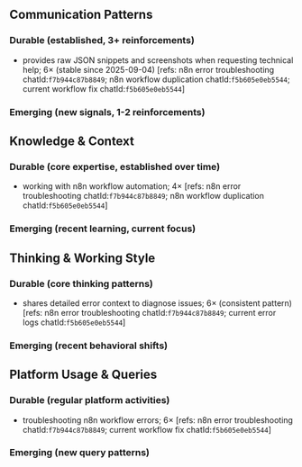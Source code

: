 ## Communication Patterns
### Durable (established, 3+ reinforcements)
- provides raw JSON snippets and screenshots when requesting technical help; 6× (stable since 2025-09-04) [refs: n8n error troubleshooting chatId:`f7b944c87b8849`; n8n workflow duplication chatId:`f5b605e0eb5544`; current workflow fix chatId:`f5b605e0eb5544`]

### Emerging (new signals, 1-2 reinforcements)

## Knowledge & Context
### Durable (core expertise, established over time)
- working with n8n workflow automation; 4× [refs: n8n error troubleshooting chatId:`f7b944c87b8849`; n8n workflow duplication chatId:`f5b605e0eb5544`]

### Emerging (recent learning, current focus)

## Thinking & Working Style
### Durable (core thinking patterns)
- shares detailed error context to diagnose issues; 6× (consistent pattern) [refs: n8n error troubleshooting chatId:`f7b944c87b8849`; current error logs chatId:`f5b605e0eb5544`]

### Emerging (recent behavioral shifts)

## Platform Usage & Queries
### Durable (regular platform activities)
- troubleshooting n8n workflow errors; 6× [refs: n8n error troubleshooting chatId:`f7b944c87b8849`; current workflow fix chatId:`f5b605e0eb5544`]

### Emerging (new query patterns)
